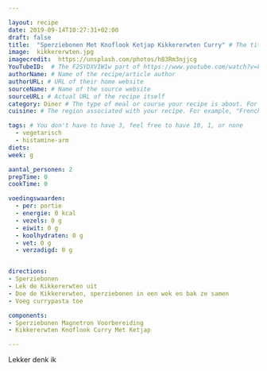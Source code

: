 ```yaml
---

layout: recipe
date: 2019-09-14T10:27:31+02:00
draft: false
title:  "Sperziebonen Met Knoflook Ketjap Kikkererwten Curry" # The title of your awesome recipe
image:  kikkererwten.jpg
imagecredit:  https://unsplash.com/photos/h83Rm3njjcg
YouTubeID:  # The F2SYDXV1W1w part of https://www.youtube.com/watch?v=F2SYDXV1W1w
authorName: # Name of the recipe/article author
authorURL: # URL of their home website
sourceName: # Name of the source website
sourceURL: # Actual URL of the recipe itself
category: Diner # The type of meal or course your recipe is about. For example: "dinner", "entree", or "dessert".
cuisine: # The region associated with your recipe. For example, "French", Mediterranean", or "American".

tags: # You don't have to have 3, feel free to have 10, 1, or none
  - vegetarisch
  - histamine-arm
diets: 
week: g

aantal_personen: 2
prepTime: 0
cookTime: 0

voedingswaarden:
  - per: portie
  - energie: 0 kcal
  - vezels: 0 g
  - eiwit: 0 g
  - koolhydraten: 0 g
  - vet: 0 g
  - verzadigd: 0 g


directions:
- Sperziebonen
- Lek de Kikkererwten uit
- Doe de Kikkererwten, sperziebonen in een wok en bak ze samen
- Voeg currypasta toe

components:
- Sperziebonen Magnetron Voorbereiding
- Kikkererwten Knoflook Curry Met Ketjap

---
```


Lekker denk ik
